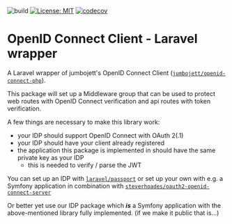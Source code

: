 ![build](https://github.com/coddin-web/oidc-client-laravel-wrapper/actions/workflows/main.yml/badge.svg?event=push)
[![License: MIT](https://img.shields.io/badge/License-MIT-yellow.svg)](https://opensource.org/licenses/MIT)
[![codecov](https://codecov.io/gh/coddin-web/oidc-client-laravel-wrapper/branch/main/graph/badge.svg?token=U5NCUCX0LH)](https://codecov.io/gh/coddin-web/oidc-client-laravel-wrapper)

# OpenID Connect Client - Laravel wrapper
A Laravel wrapper of jumbojett's OpenID Connect Client ([`jumbojett/openid-connect-php`][1]).

This package will set up a Middleware group that can be used to protect web routes with OpenID Connect
verification and api routes with token verification.

A few things are necessary to make this library work:
- your IDP should support OpenID Connect with OAuth 2(.1) 
- your IDP should have your client already registered
- the application this package is implemented in should have the same private key as your IDP
  - this is needed to verify / parse the JWT

You can set up an IDP with [`laravel/passport`][2] or set up your own with e.g. a Symfony application in combination with 
[`steverhoades/oauth2-openid-connect-server`][3]

Or better yet use our IDP package which ***is*** a Symfony application with the above-mentioned library fully implemented.
(if we make it public that is...)

[1]: https://github.com/jumbojett/OpenID-Connect-PHP
[2]: https://laravel.com/docs/9.x/passport
[3]: https://github.com/steverhoades/oauth2-openid-connect-server
